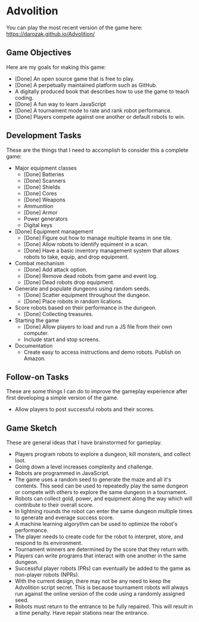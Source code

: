 # Advolition

You can play the most recent version of the game here: https://darozak.github.io/Advolition/

## Game Objectives
Here are my goals for making this game:
- [Done] An open source game that is free to play.
- [Done] A perpetually maintained platform such as GitHub.
- A digitally produced book that describes how to use the game to teach coding.
- [Done] A fun way to learn JavaScript
- [Done] A tournament mode to rate and rank robot performance.
- [Done] Players compete against one another or default robots to win.

## Development Tasks
These are the things that I need to accomplish to consider this a complete game:

- Major equipment classes
    - [Done] Batteries
    - [Done] Scanners
    - [Done] Shields
    - [Done] Cores
    - [Done] Weapons
    - Ammunition
    - [Done] Armor
    - Power generators
    - Digital keys
- [Done] Equipment management
    - [Done] Figure out how to manage multiple iteams in one tile.
    - [Done] Allow robots to identify equiment in a scan.
    - [Done] Have a basic inventory management system that allows robots to take, equip, and drop equipment.
- Combat mechanism
    - [Done] Add attack option.
    - [Done] Remove dead robots from game and event log.
    - [Done] Dead robots drop equipment.
- Generate and populate dungeons using random seeds.
    - [Done] Scatter equipment throughout the dungeon.  
    - [Done] Place robots in random lications.
- Score robots based on their performance in the dungeon.
    - [Done] Collecting treasures.
- Starting the game
    - [Done] Allow players to load and run a JS file from their own computer.
    - Include start and stop screens.
- Documentation
    - Create easy to access instructions and demo robots. Publish on Amazon.

## Follow-on Tasks
These are some things I can do to improve the gameplay experience after first developing a simple version of the game.
- Allow players to post successful robots and their scores.

## Game Sketch
These are general ideas that I have brainstormed for gameplay.
- Players program robots to explore a dungeon, kill monsters, and collect loot.
- Going down a level increases complexity and challenge.
- Robots are programmed in JavaScript.
- The game uses a random seed to generate the maze and all it's contents.  This seed can be used to repeatedly play the same dungeon or compete with others to explore the same dungeon in a tournament.
- Robots can collect gold, power, and equipment along the way which will contribute to their overall score.
- In lightning rounds the robot can enter the same dungeon multiple times to generate and everage success score.
- A machine learning algorythm can be used to optimize the robot's performance.
- The player needs to create code for the robot to interpret, store, and respond to its environment.
- Tournament winners are determined by the score that they return with.
- Players can write programs that interact with one another in the same dungeon.
- Successful player robots (PRs) can eventually be added to the game as non-player robots (NPRs).
- With the current design, there may not be any need to keep the Advolition script secret.  This is because tournament robots will always run against the online version of the code using a randomly assigned seed.
- Robots must return to the entrance to be fully repaired. This will result in a time penalty.  Have repair stations near the entrance.
